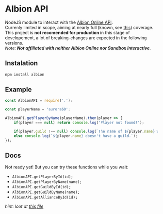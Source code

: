 # Albion API
NodeJS module to interact with the [Albion Online API](https://www.tools4albion.com/api_info.php).<br>
Currenly limited in scope, aiming at nearly full (known, see [this](https://www.tools4albion.com/api_info.php)) coverage.<br>
This project is **not recomended for production** in this stage of developement, a lot of breaking-changes are expected in the following versions.<br>
*Note: **Not affiliated with neither Albion Online nor Sandbox Interactive.***
## Instalation
```sh
npm install albion
```
## Example
```js
const AlbionAPI = require('.');

const playerName = 'aurora60';

AlbionAPI.getPlayerByName(playerName).then(player => {
    if(player === null) return console.log('Player not found!');

    if(player.guild !== null) console.log(`The name of ${player.name}'s guild is ${player.guild.name}.`);
    else console.log(`${player.name} doesn't have a guild.`);
});
```
## Docs
Not ready yet! But you can try these functions while you wait:
- `AlbionAPI.getPlayerById(id);`
- `AlbionAPI.getPlayerByName(name);`
- `AlbionAPI.getGuildById(id);`
- `AlbionAPI.getGuildByName(name);`
- `AlbionAPI.getAllianceById(id);`

*hint: loot at [this file](./typings/index.d.ts)*